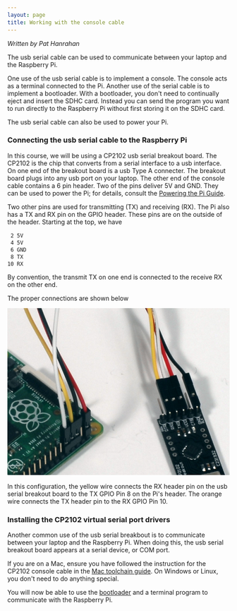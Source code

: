 ```yaml
---
layout: page
title: Working with the console cable
---
```


*Written by Pat Hanrahan*

The usb serial cable can be used to communicate between your laptop and the
Raspberry Pi.

One use of the usb serial cable is to implement a console. The console acts as
a terminal connected to the Pi. Another use of the serial cable is to implement
a bootloader. With a bootloader, you don't need to continually eject and insert
the SDHC card. Instead you can send the program you want to run directly to the
Raspberry Pi without first storing it on the SDHC card.

The usb serial cable can also be used to power your Pi.

### Connecting the usb serial cable to the Raspberry Pi 

In this course, we will be using a CP2102 usb serial breakout board. The CP2102
is the chip that converts from a serial interface to a usb interface. On one
end of the breakout board is a usb Type A connecter. The breakout board plugs
into any usb port on your laptop. The other end of the console cable contains a
6 pin header. Two of the pins deliver 5V and GND. They can be used to power the
Pi; for details, consult the [Powering the Pi Guide](/guides/power).

Two other pins are used for transmitting (TX) and receiving (RX). The Pi also
has a TX and RX pin on the GPIO header. These pins are on the outside of the
header. Starting at the top, we have

     2 5V
     4 5V
     6 GND
     8 TX 
    10 RX

By convention, the transmit TX on one end is connected
to the receive RX on the other end.

The proper connections are shown below

![Console cable](/images/console.cable.zoom.jpg)

In this configuration, the yellow wire connects
the RX header pin on the usb serial breakout board
to the TX GPIO Pin 8 on the Pi's header.
The orange wire connects the TX header pin
to the RX GPIO Pin 10.

### Installing the CP2102 virtual serial port drivers

Another common use of the usb serial breakbout is to communicate between your
laptop and the Raspberry Pi. When doing this, the usb serial breakout board
appears at a serial device, or COM port.

If you are on a Mac, ensure you have followed the instruction for the CP2102
console cable in the [Mac toolchain guide](/guides/mac_toolchain). On Windows
or Linux, you don't need to do anything special.

You will now be able to use the [bootloader](/guides/bootloader) and a terminal
program to communicate with the Raspberry Pi.

